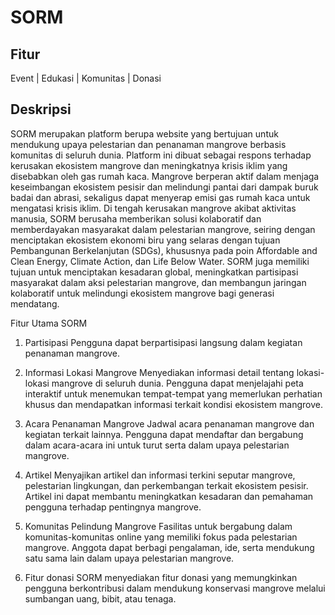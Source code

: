# SORM

## Fitur

Event | Edukasi | Komunitas | Donasi

## Deskripsi

SORM merupakan platform berupa website yang bertujuan untuk mendukung upaya pelestarian dan penanaman mangrove berbasis komunitas di seluruh dunia. Platform ini dibuat sebagai respons terhadap kerusakan ekosistem mangrove dan meningkatnya krisis iklim yang disebabkan oleh gas rumah kaca. Mangrove  berperan aktif dalam menjaga keseimbangan ekosistem pesisir dan melindungi pantai dari dampak buruk badai dan abrasi, sekaligus dapat menyerap emisi gas rumah kaca untuk mengatasi krisis iklim. 
Di tengah kerusakan mangrove akibat aktivitas manusia, SORM berusaha memberikan solusi kolaboratif dan memberdayakan masyarakat dalam pelestarian mangrove, seiring dengan menciptakan ekosistem ekonomi biru yang selaras dengan tujuan Pembangunan Berkelanjutan (SDGs), khususnya pada poin Affordable and Clean Energy, Climate Action, dan Life Below Water. SORM juga memiliki tujuan untuk menciptakan kesadaran global, meningkatkan partisipasi masyarakat dalam aksi pelestarian mangrove, dan membangun jaringan kolaboratif untuk melindungi ekosistem mangrove bagi generasi mendatang.

Fitur Utama SORM
1. Partisipasi
Pengguna dapat berpartisipasi langsung dalam kegiatan penanaman mangrove. 

2. Informasi Lokasi Mangrove
Menyediakan informasi detail tentang lokasi-lokasi mangrove di seluruh dunia. Pengguna dapat menjelajahi peta interaktif untuk menemukan tempat-tempat yang memerlukan perhatian khusus dan mendapatkan informasi terkait kondisi ekosistem mangrove.

3. Acara Penanaman Mangrove
Jadwal acara penanaman mangrove dan kegiatan terkait lainnya. Pengguna dapat mendaftar dan bergabung dalam acara-acara ini untuk turut serta dalam upaya pelestarian mangrove.

4. Artikel 
Menyajikan artikel dan informasi terkini seputar mangrove, pelestarian lingkungan, dan perkembangan terkait ekosistem pesisir. Artikel ini dapat membantu meningkatkan kesadaran dan pemahaman pengguna terhadap pentingnya mangrove.

5. Komunitas Pelindung Mangrove 
Fasilitas untuk bergabung dalam komunitas-komunitas online yang memiliki fokus pada pelestarian mangrove. Anggota dapat berbagi pengalaman, ide, serta mendukung satu sama lain dalam upaya pelestarian mangrove.

6. Fitur donasi
SORM menyediakan fitur donasi yang memungkinkan pengguna berkontribusi dalam mendukung konservasi mangrove melalui sumbangan uang, bibit, atau tenaga.
